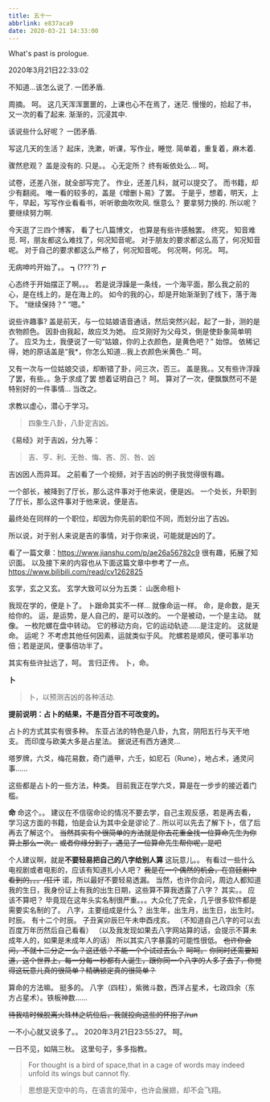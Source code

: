```yaml
---
title: 五十一
abbrlink: e837aca9
date: 2020-03-21 14:33:00
---
```

What's past is prologue.

<!--more-->2020年3月21日22:33:02

不知道...该怎么说了.
一团矛盾.

周摘。
呵。
这几天浑浑噩噩的，上课也心不在焉了，迷茫.
慢慢的，拾起了书，又一次的看了起来.
渐渐的，沉浸其中.

该说些什么好呢？
一团矛盾.

写这几天的生活？
起床，洗漱，听课，写作业，睡觉.
简单着，重复着，麻木着.

骤然悲观？
盖是没有的.
只是。。
心无定所？
终有皈依处么...
呵。

试卷，还差八张，就全部写完了。
作业，还差几科，就可以提交了。
而书籍，却少有翻阅。
唯一看的较多的，盖是《增删卜易》了罢。
于是乎，想着，明天，上午，早起，写写作业看看书，听听歌曲吹吹风.
惬意么？
要拿努力换的.
所以呢？
要继续努力啊.

今天逛了三四个博客，
看了七八篇博文，
也算是有些许感触罢。
终究，
知音难觅.
呵，朋友都这么难找了，何况知音呢。
对于朋友的要求都这么高了，何况知音呢。
对于自己的要求都这么严格了，何况知音呢。
何况啊，何况。
呵。

无病呻吟开始了。。
┓(???`?)┏

心态终于开始摆正了啊。。。
若是说浮躁是一条线，一个海平面，那么我之前的心，是在线上的，是在海上的。
如今的我的心，却是开始渐渐到了线下，落于海下。
“继续保持？”
“嗯。”

说些许趣事?
盖是前天，与一位姑娘语音通话，然后突然兴起，起了一卦，测的是衣物颜色。
因卦由我起，故应爻为她。
应爻刚好为父母爻，倒是使卦象简单明了。
应爻为土，我便说了一句“姑娘，你的上衣颜色，是黄色吧？”
始惊。
依稀记得，她的原话盖是“我*，你怎么知道...我上衣颜色米黄色..”
呵。

又有一次与一位姑娘交谈，却断错了卦，问三次，否三。
盖是我。。又有些许浮躁了罢，有些。。急于求成了罢
想着证明自己？
呵。
算对了一次，便飘飘然可不是特别好的一件事情...
当改之。

求教以虚心，潜心于学习。



>四象生八卦，八卦定吉凶。

《易经》对于吉凶，分九等：

>吉、亨、利、无咎、悔、吝、厉、咎、凶

吉凶因人而异耳。
之前看了一个视频，对于吉凶的例子我觉得很有趣。

一个部长，被降到了厅长，那么这件事对于他来说，便是凶。
一个处长，升职到了厅长，那么这件事对于他来说，便是吉。

最终处在同样的一个职位，却因为你先前的职位不同，而划分出了吉凶。

所以说，对于别人来说是吉的事情，对于你来说，可能就是凶的了。

看了一篇文章：<https://www.jianshu.com/p/ae26a56782c9>
很有趣，拓展了知识面。
以及接下来的内容也从下面这篇文章中参考了一点。
<https://www.bilibili.com/read/cv1262825>


玄学，玄之又玄。
玄学大致可以分为五类：
山医命相卜

我现在学的，便是卜了。
卜跟命其实不一样...
就像命运一样。
命，是命数，是天给你的。
运，是运势，是人自己的，是可以改的。
一个是被动，一个是主动。
就像。
一枚陀螺在盘中转动。
它的移动方向，它的运动轨迹……是注定的。
这就是命。
运呢？
不考虑其他任何因素，运就类似于风。
陀螺若是顺风，便可事半功倍；若是逆风，便事倍功半了。

其实有些许扯远了，呵。
言归正传。
卜，命。

**卜**
>卜，以预测吉凶的各种活动.

**提前说明：占卜的结果，不是百分百不可改变的。**

占卜的方式其实有很多种。
东亚占法的特色是八卦，九宫，阴阳五行与天干地支。
而印度与欧美大多是占星法。
据说还有西方通灵...

塔罗牌，六爻，梅花易数，奇门遁甲，六壬，如尼石（Rune），地占术，通灵问事……

这些都是占卜的一些方法，种类。
目前我正在学六爻，算是在一步步的接近着门槛。


**命**
命这个。。
建议在不信宿命论的情况不要去学，自己主观反感，若是再去看，学习这方面的书籍，怕是会认为其中全是谬论了..
所以可以先去了解下卜，信了后再去了解这个。
~~当然其实有个很简单的方法就是你去花重金找一位算命先生为你算上那么一次。~~
~~或者你缘分到了，遇见了一位算命先生帮你呢，是吧~~

个人建议啊，就是**不要轻易把自己的八字给别人算**
这玩意儿。。
有看过一些什么电视剧或者电影的，应该有知道扎小人吧？
~~我是在一个偶然的机会，在宫廷剧中看到的。。。/狂汗~~
诺，所以最好不要轻易透漏。
当然，也许你会问，周边人都知道我的生日，我身份证上有我的出生日期，这些算不算我透露了八字？
其实。。
应该不算吧？
毕竟现在这年头实名制很严重。。。大众化了完全，几乎很多软件都是需要实名制的了。
八字，主要组成是什么？
出生年，出生月，出生日，出生时。
时辰。
有十二个时辰。
子丑寅卯辰巳午未申酉戌亥。
（不知道自己八字的可以去百度万年历然后自己看看）
（以及我发现如果去八字网站算的话，会提示不算未成年人的，如果是未成年人的话）
所以其实八字暴露的可能性很低。
~~也许你会问，不就十二分之一么？这还低？不能一个个试过去么？~~
~~呵呵。~~
~~你同时还需要知道，这个世界上，每一分每一秒都有人诞生，跟你同一个八字的人多了去了，你觉得这玩意儿真的很简单？精确锁定真的很简单？~~

算命的方法嘛。
挺多的。
八字（四柱），紫微斗数，西洋占星术，七政四余（东方占星术）。铁板神数……

~~待我啥时候脱离火珠林之坑位后，我就投向这些的怀抱了/run~~

一不小心就又说多了。。
2020年3月21日23:55:27。
呵。

一日不见，如隔三秋。
这里句子，多多指教。

> For thought is a bird of space,that in a cage of words may indeed unfold its wings but cannot fly.

> 思想是天空中的鸟，在语言的笼中，也许会展翅，却不会飞翔。


